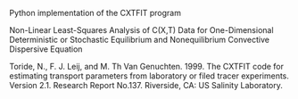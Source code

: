 Python implementation of the CXTFIT program

Non-Linear Least-Squares Analysis of C(X,T) Data for One-Dimensional  Deterministic or Stochastic Equilibrium and Nonequilibrium Convective Dispersive Equation

Toride, N., F. J. Leij, and M. Th Van Genuchten. 1999. The CXTFIT code for estimating transport parameters from laboratory or filed tracer experiments. Version 2.1. Research Report No.137. Riverside, CA: US Salinity Laboratory.
